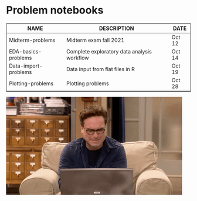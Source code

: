 

# Problem notebooks

<table border="2" cellspacing="0" cellpadding="6" rules="groups" frame="hsides">


<colgroup>
<col  class="org-left" />

<col  class="org-left" />

<col  class="org-left" />
</colgroup>
<thead>
<tr>
<th scope="col" class="org-left">NAME</th>
<th scope="col" class="org-left">DESCRIPTION</th>
<th scope="col" class="org-left">DATE</th>
</tr>
</thead>

<tbody>
<tr>
<td class="org-left">Midterm-problems</td>
<td class="org-left">Midterm exam fall 2021</td>
<td class="org-left">Oct 12</td>
</tr>


<tr>
<td class="org-left">EDA-basics-problems</td>
<td class="org-left">Complete exploratory data analysis workflow</td>
<td class="org-left">Oct 14</td>
</tr>


<tr>
<td class="org-left">Data-import-problems</td>
<td class="org-left">Data input from flat files in R</td>
<td class="org-left">Oct 19</td>
</tr>


<tr>
<td class="org-left">Plotting-problems</td>
<td class="org-left">Plotting problems</td>
<td class="org-left">Oct 28</td>
</tr>
</tbody>
</table>

![img](../img/problem.gif)

